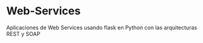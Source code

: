 # Web-Services
Aplicaciones de Web Services usando flask en Python con las arquitecturas REST y SOAP
